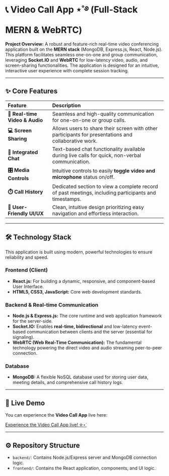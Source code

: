 <!-- <h1>Video Call App ⋆˚࿔</h1>
<h3>Project Title & Description</h3>
<p>This is a full-stack video calling application built with the MERN (MongoDB, Express.js, React, Node.js) stack. It provides a robust platform for users to connect through real-time video and audio calls, complete with a chat feature and screen sharing capabilities. The application leverages Socket.IO for real-time communication, ensuring a smooth and interactive user experience. Users can also view their call history, making it easy to track past meetings and connections.</p>

<h3>Features</h3>
<li>Real-time Video & Audio Calls: Seamless one-on-one or group video and audio communication.</li>

<li>Integrated Chat: Text-based chat functionality during calls for quick communication.</li>

<li>Video & Audio Controls: Users can easily toggle their video and microphone on/off.</li>

<li>Screen Sharing: Share your screen with other participants for presentations or collaborative work.</li>

<li>Call History: View a record of past meetings, including who you connected with and when.</li>

<li>User-Friendly Interface: Intuitive design for easy navigation and interaction.</li>

<h3>Technologies Used</h3>
<h4>Frontend:</h4>

<li>React.js: For building a dynamic and responsive user interface.</li>
<li>HTML5</li>
<li>CSS3</li>
<li>JavaScript</li>

<h4>Backend:</h4>

<li>Node.js: JavaScript runtime for the server.</li>

<li>Express.js: Web application framework for Node.js.</li>

<li>Socket.IO: For real-time, bidirectional event-based communication.</li>

<li>WebRTC: Web Real-Time Communication.</li>

<h4>Database:</h4>

<li>MongoDB: NoSQL database for storing user data, call history, and more.</li>

<h3>Live Demo Link ✮⋆˙</h3>
<h4>Experience the Video Call App live here:</h4>
https://video-call-frontend-m89l.onrender.com/ -->










# 📞 Video Call App ⋆˚࿔ (Full-Stack MERN & WebRTC)

**Project Overview:** A robust and feature-rich real-time video conferencing application built on the **MERN stack** (MongoDB, Express.js, React, Node.js). This platform facilitates seamless one-on-one and group communication, leveraging **Socket.IO** and **WebRTC** for low-latency video, audio, and screen-sharing functionalities. The application is designed for an intuitive, interactive user experience with complete session tracking.

---

## ✨ Core Features

| Feature | Description |
| :--- | :--- |
| **🎥 Real-time Video & Audio** | Seamless and high-quality communication for one-on-one or group calls. |
| **💻 Screen Sharing** | Allows users to share their screen with other participants for presentations and collaborative work. |
| **💬 Integrated Chat** | Text-based chat functionality available during live calls for quick, non-verbal communication. |
| **🎛️ Media Controls** | Intuitive controls to easily **toggle video and microphone** status on/off. |
| **⏱️ Call History** | Dedicated section to view a complete record of past meetings, including participants and timestamps. |
| **🌟 User-Friendly UI/UX** | Clean, intuitive design prioritizing easy navigation and effortless interaction. |

---

## 🛠️ Technology Stack

This application is built using modern, powerful technologies to ensure reliability and speed.

### Frontend (Client)
* **React.js:** For building a dynamic, responsive, and component-based User Interface.
* **HTML5, CSS3, JavaScript:** Core web development standards.

### Backend & Real-time Communication
* **Node.js & Express.js:** The core runtime and web application framework for the server-side.
* **Socket.IO:** Enables **real-time, bidirectional** and low-latency event-based communication between clients and the server (essential for signaling).
* **WebRTC (Web Real-Time Communication):** The fundamental technology powering the direct video and audio streaming peer-to-peer connection.

### Database
* **MongoDB:** A flexible NoSQL database used for storing user data, meeting details, and comprehensive call history logs.

---

## 🔗 Live Demo

You can experience the **Video Call App** live here:

[Experience the Video Call App live! ✮⋆˙](https://video-call-frontend-m89l.onrender.com/)

---

## ⚙️ Repository Structure

* `backend/`: Contains Node.js/Express server and MongoDB connection logic.
* `frontend/`: Contains the React application, components, and UI logic.
